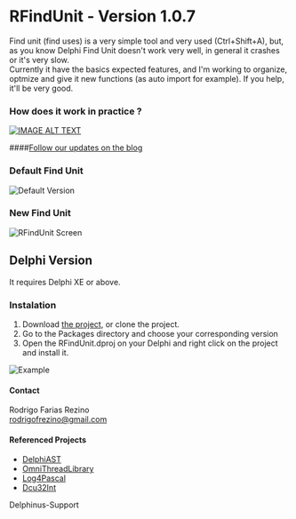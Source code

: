 # RFindUnit - Version 1.0.7

Find unit (find uses) is a very simple tool and very used (Ctrl+Shift+A), but, as you know Delphi Find Unit doesn't work very well, in general it crashes or it's very slow.
</br>Currently it have the basics expected features, and I'm working to organize, optmize and give it new functions (as auto import for example).
If you help, it'll be very good.

### How does it work in practice ?
[![IMAGE ALT TEXT](https://i.ytimg.com/vi/SYNUQcg_y58/hqdefault.jpg)](https://www.youtube.com/watch?v=3Y1GengunuAE "Demonstration")


####[Follow our updates on the blog](https://rfrezinos.wordpress.com/)

### Default Find Unit
![Default Version](http://i.imgur.com/8DZPGSs.png)

### New Find Unit
![RFindUnit Screen](https://github.com/rfrezino/RFindUnit/blob/master/Resources/RFindUnitImage.png)

## Delphi Version
It requires Delphi XE or above.

### Instalation
1. Download [the project](https://github.com/rfrezino/RFindUnit/archive/master.zip), or clone the project.
1. Go to the Packages directory and choose your corresponding version
2. Open the RFindUnit.dproj on your Delphi and right click on the project and install it.

![Example](https://github.com/rfrezino/RFindUnit/blob/master/Resources/InstallationHelp.png)

#### Contact
Rodrigo Farias Rezino
</br> rodrigofrezino@gmail.com

#### Referenced Projects
* [DelphiAST](https://github.com/RomanYankovsky/DelphiAST)
* [OmniThreadLibrary](https://github.com/gabr42/OmniThreadLibrary)
* [Log4Pascal](https://github.com/martinusso/log4pascal)
* [Dcu32Int](https://github.com/rfrezino/DCU32INT)


Delphinus-Support
